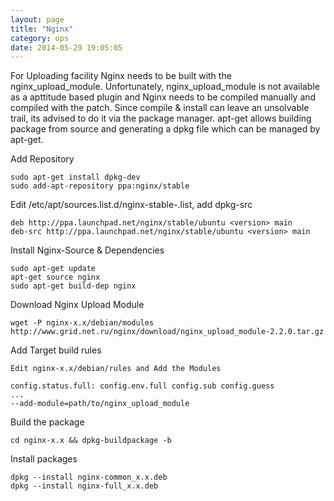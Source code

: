 ```yaml
---
layout: page
title: "Nginx"
category: ops
date: 2014-05-29 19:05:05
---
```


For Uploading facility Nginx needs to be built with the nginx_upload_module. Unfortunately, nginx_upload_module is not available as a apttitude based plugin and Nginx needs to be compiled manually and compiled with the patch. Since compile & install can leave an unsolvable trail, its advised to do it via the package manager. apt-get allows building package from source and generating a dpkg file which can be managed by apt-get.

Add Repository

    sudo apt-get install dpkg-dev
    sudo add-apt-repository ppa:nginx/stable

Edit /etc/apt/sources.list.d/nginx-stable-<version>.list, add dpkg-src

    deb http://ppa.launchpad.net/nginx/stable/ubuntu <version> main
    deb-src http://ppa.launchpad.net/nginx/stable/ubuntu <version> main

Install Nginx-Source & Dependencies

    sudo apt-get update
    apt-get source nginx
    sudo apt-get build-dep nginx

Download Nginx Upload Module

    wget -P nginx-x.x/debian/modules http://www.grid.net.ru/nginx/download/nginx_upload_module-2.2.0.tar.gz

Add Target build rules

    Edit nginx-x.x/debian/rules and Add the Modules

    config.status.full: config.env.full config.sub config.guess
    ...
    --add-module=path/to/nginx_upload_module


Build the package

    cd nginx-x.x && dpkg-buildpackage -b

Install packages

    dpkg --install nginx-common_x.x.deb
    dpkg --install nginx-full_x.x.deb
